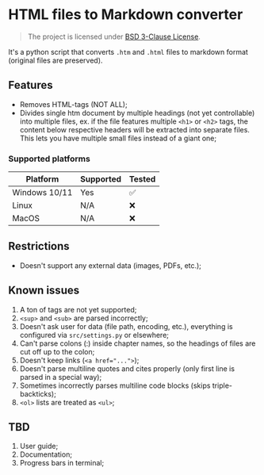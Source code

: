 # HTML files to Markdown converter

> The project is licensed under [BSD 3-Clause License](./LICENSE.md).

It's a python script that converts `.htm` and `.html` files to markdown format (original files are preserved).

## Features

- Removes HTML-tags (NOT ALL);
- Divides single htm document by multiple headings (not yet controllable) into multiple files, ex. if the file features multiple `<h1>` or `<h2>` tags, the content below respective headers will be extracted into separate files. This lets you have multiple small files instead of a giant one;

### Supported platforms

| Platform      | Supported | Tested |
| ------------- | --------- | ------ |
| Windows 10/11 | Yes       | ✅     |
| Linux         | N/A       | ❌     |
| MacOS         | N/A       | ❌     |

## Restrictions

- Doesn't support any external data (images, PDFs, etc.);

## Known issues

1. A ton of tags are not yet supported;
2. `<sup>` and `<sub>` are parsed incorrectly;
3. Doesn't ask user for data (file path, encoding, etc.), everything is configured via `src/settings.py` or elsewhere;
4. Can't parse colons (:) inside chapter names, so the headings of files are cut off up to the colon;
5. Doesn't keep links (`<a href="...">`);
6. Doesn't parse multiline quotes and cites properly (only first line is parsed in a special way);
7. Sometimes incorrectly parses multiline code blocks (skips triple-backticks);
8. `<ol>` lists are treated as `<ul>`;

## TBD

1. User guide;
2. Documentation;
3. Progress bars in terminal;
